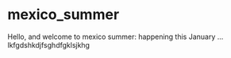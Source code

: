 # mexico_summer

Hello, and welcome to mexico summer:
happening this January ...
lkfgdshkdjfsghdfgklsjkhg
